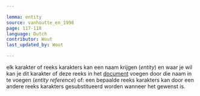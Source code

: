 ```yaml
---

lemma: entity
source: vanhoutte_en_1998
page: 117-118
language: Dutch
contributor: Wout
last_updated_by: Wout

---
```


elk karakter of reeks karakters kan een naam krijgen (_entity_) en waar je wil kan je dit karakter of deze reeks in het [document](document.html) voegen door die naam in te voegen (_entity reference_) of: een bepaalde reeks karakters kan door een andere reeks karakters gesubstitueerd worden wanneer het gewenst is.

